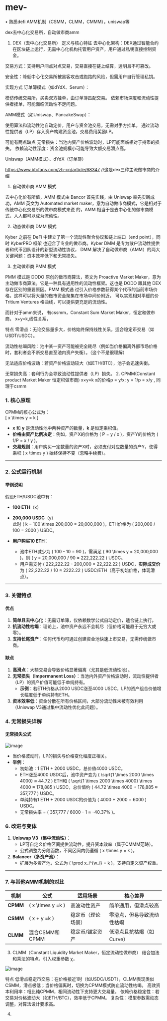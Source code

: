 # mev-

• 熟悉defi AMM机制（CSMM，CLMM，CMMM），uniswap等

dex去中心化交易所，自动做市商amm

1. DEX（去中心化交易所）
定义与核心特征
去中心化架构：DEX通过智能合约在区块链上运行，无需中心化机构托管用户资产，用户通过私钥直接控制资金。

交易方式：支持用户间点对点交易，交易直接在链上结算，透明且不可篡改。

安全性：降低中心化交易所被黑客攻击或跑路的风险，但需用户自行管理私钥。

实现方式
订单簿模式（如dYdX、Serum）：

模仿传统交易所，买卖双方挂单，由订单簿匹配交易。
依赖市场深度和流动性提供者挂单，可能面临流动性不足问题。

AMM模式（如Uniswap、PancakeSwap）：

使用算法和流动性池自动定价，用户与资金池交易，无需对手方挂单。
通过流动性提供者（LP）存入资产构建资金池，交易费用奖励LP。

可能有两点缺点
无常损失：当池内资产价格波动时，LP可能面临相对于持币的损失。
依赖流动性深度：资金池规模小可能导致大额交易滑点高。

Uniswap（AMM模式）、dYdX（订单簿）

https://www.btcfans.com/zh-cn/article/68347  //这是dex三种主流做市商的介绍

1. 自动做市商 AMM 模式

去中心化价有所值，AMM 模式由 Bancor 首先实践，由 Uniswap 率先实践成功，AMM 英文为 Automated market maker，意为自动做市商模式，它是相对于传统中心化交易所的做市商模式来说 的，AMM 相当于是去中心化的做市商模式，人人都可以成为流动性。

2. 动态做市商 DMM 模式

Kyber 之前在 DeFi 中建立了第一个流动性聚合协议和链上端口（end point），同时 KyberPRO 框架 也迎合了专业的做市商。Kyber DMM 是专为散户流动性提供者和代币团队设计的新型流动性协议， DMM 解决了自动做市商（AMM）的两大关键问题：资本效率低下和无常损失。

3. 主动做市商 PMM 模式

PMM 模式是 DODO 原创的做市商算法，英文为 Proactive Market Maker，意为主动做市商算法。它是一种具有通用性的流动性框架。这也是 DODO 跟其他 DEX 存在区别的重要原因。PMM 模式通 过引入价格参数获得某个代币的当前市场价格，这样可以将大量的做市资金聚集在市场中间价附近， 可以实现相对平缓的价 Tritium Ventures 格曲线，可以提供更充足的流动性。



而针对于amm来说，
有cssmm，Constant Sum Market Maker，恒定和做市商，
x+y=k,线性关系，

特点
零滑点：无论交易量多大，价格始终保持线性关系，适合稳定币交易（如USDT/USDC）。

流动性枯竭风险：池中某一资产可能被完全耗尽（例如当价格偏离外部市场价格时，套利者会不断交易直至池内资产失衡）。（这个不是很理解）

无法适应价格波动：若资产价格波动较大（如ETH/BTC），池子会迅速失衡。

无常损失高：套利行为会导致流动性提供者（LP）损失。
2. CPMM(Constant product Market Maker 恒定积做市商)
x×y=k
x的价格p = y/x; y = 1/p = x/y , 同理于csmm


### **1. 核心原理**
CPMM的核心公式为：  
\[ x \times y = k \]  
- **x** 和 **y** 是流动性池中两种资产的数量，**k** 是恒定乘积值。  
- **价格由资产比例决定**：例如，资产X的价格为 \( P = y / x \)，资产Y的价格为 \( 1/P = x / y \)。  
- **交易规则**：用户购买一定数量的资产X时，必须支付对应数量的资产Y，使得乘积 \( x \times y \) 始终保持不变（忽略手续费）。

---

### **2. 公式运行机制**
#### **举例说明**  
假设ETH/USDC池中有：  
- **100 ETH**（x）  
- **200,000 USDC**（y）  
此时 \( k = 100 \times 200,000 = 20,000,000 \)，ETH价格为 \( 200,000 / 100 = 2000 \) USDC。

- **用户购买10 ETH**：  
  - 池中ETH减少为 \( 100 - 10 = 90 \)，需满足 \( 90 \times y = 20,000,000 \)，则 \( y = 20,000,000 / 90 ≈ 222,222.22 \) USDC。  
  - 用户需支付 \( 222,222.22 - 200,000 = 22,222.22 \) USDC，**实际成交价**为 \( 22,222.22 / 10 ≈ 2222.22 \) USDC/ETH（高于初始价格，体现滑点）。

---

### **3. 关键特点**
#### **优点**  
1. **简单且去中心化**：无需订单簿，仅依赖数学公式自动定价，适合链上执行。  
2. **抗流动性枯竭**：理论上，池中资产永远不会耗尽（但价格可能趋于无穷大或零）。  
3. **支持长尾资产**：任何代币均可通过创建资金池快速上市交易，无需传统做市商。  

#### **缺点**  
1. **高滑点**：大额交易会导致价格显著偏离（尤其是低流动性池）。  
2. **无常损失（Impermanent Loss）**：当池内外资产价格波动时，流动性提供者（LP）的资产价值可能低于单纯持有。  
   - **示例**：若ETH价格从2000 USDC涨至4000 USDC，LP的资产组合价值增长幅度低于单纯持有ETH。  
3. **资本效率低**：资金分散在所有价格区间，大部分流动性未被有效利用（Uniswap V3通过集中流动性优化此问题）。


### **4. 无常损失详解**
#### **无常损失公式**  
![image](https://github.com/user-attachments/assets/79fdd8b9-2bdd-4d68-8539-bad3f698baad)

- 当价格波动时，LP的损失与价格变化幅度正相关。  
- **举例**：  
  - 初始池：1 ETH + 2000 USDC，总价值4000 USDC。  
  - ETH涨至4000 USDC后，池中资产变为 \( \sqrt{1 \times 2000 \times 4000} ≈ 44.72 \) ETH和 \( \sqrt{1 \times 2000 \times 4000} \times 4000 ≈ 178,885 \) USDC，总价值约 \( 44.72 \times 4000 + 178,885 ≈ 357,777 \) USDC。  
  - 单纯持有1 ETH + 2000 USDC的价值为 \( 4000 + 2000 = 6000 \) USDC。  
  - 无常损失率 = \( 357,777 / 6000 - 1 ≈ -40.37\% \)。



### **6. 改进与变体**
1. **Uniswap V3（集中流动性）**：  
   - LP可自定义价格区间提供流动性，提升资本效率（属于CMMM范畴）。  
   - 公式调整为分段函数，不同区间内仍遵循 \( x \times y = k \)。  
2. **Balancer（多资产池）**：  
   - 扩展为多资产池，公式为 \( \prod x_i^{w_i} = k \)，支持自定义资产权重。  

---

### **7. 与其他AMM机制的对比**
| **机制** | **公式**         | **适用场景**       | **核心差异**                |
|----------|------------------|--------------------|----------------------------|
| **CPMM** | \( x \times y =k \) | 高波动性资产       | 简单通用，但滑点较高        |
| **CSMM** | \( x + y =k \)     | 稳定币（理论场景） | 零滑点，但易导致流动性枯竭  |
| **CLMM** | 混合CSMM和CPMM    | 稳定币/锚定资产    | 低滑点且抗枯竭（如Curve）   |




3. CLMM（Constant Liquidity Market Maker，恒定流动性做市商）
结合加法和乘法的特点，引入权重参数 χ，


![image](https://github.com/user-attachments/assets/c7fbf2c0-5020-4cd0-9764-bb83128c01c2)

特点
低滑点稳定币交易：在价格接近1时（如USDC/USDT），CLMM表现类似CSMM，滑点极低；当价格偏离时，切换为CPMM模式防止流动性枯竭。
高效资本利用率：相比纯CPMM，相同流动性下支持更大交易量。
依赖价格稳定性：若交易对价格波动大（如ETH/BTC），效率低于CPMM。
复杂性：模型参数需动态调整，对算法设计要求高。


4. 


   


